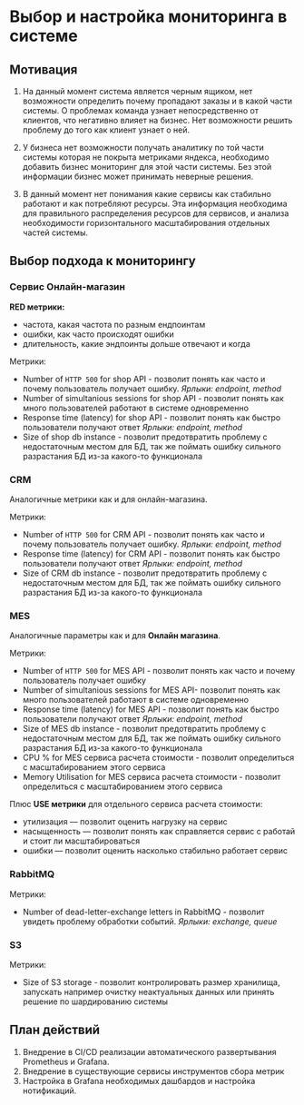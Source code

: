 # Выбор и настройка мониторинга в системе

## Мотивация

1. На данный момент система является черным ящиком, нет возможности определить почему пропадают заказы и в какой части системы. О проблемах команда узнает непосредственно от клиентов, что негативно влияет на бизнес. Нет возможности решить проблему до того как клиент узнает о ней.

2. У бизнеса нет возможности получать аналитику по той части системы которая не покрыта метриками яндекса, необходимо добавить бизнес мониторинг для этой части системы. Без этой информации бизнес может принимать неверные решения.

3. В данный момент нет понимания какие сервисы как стабильно работают и как потребляют ресурсы. Эта информация необходима для правильного распределения ресурсов для сервисов, и анализа необходимости горизонтального масштабирования отдельных частей системы.

## Выбор подхода к мониторингу

### Сервис Онлайн-магазин

**RED метрики:**
- частота, какая частота по разным ендпоинтам
- ошибки, как часто происходят ошибки
- длительность, какие эндпоинты дольше отвечают и когда

Метрики:
- Number of `HTTP 500` for shop API - позволит понять как часто и почему пользователь получает ошибку. *Ярлыки: endpoint, method*
- Number of simultanious sessions for shop API - позволит понять как много пользователей работают в системе одновременно 
- Response time (latency) for shop API - позволит понять как быстро пользователи получают ответ *Ярлыки: endpoint, method*
- Size of shop db instance - позволит предотвратить проблему с недостаточным местом для БД, так же поймать ошибку сильного разрастания БД из-за какого-то функционала

### CRM
Аналогичные метрики как и для онлайн-магазина.

Метрики:
- Number of `HTTP 500` for CRM API - позволит понять как часто и почему пользователь получает ошибку. *Ярлыки: endpoint, method*
- Response time (latency) for CRM API - позволит понять как быстро пользователи получают ответ *Ярлыки: endpoint, method*
- Size of CRM db instance - позволит предотвратить проблему с недостаточным местом для БД, так же поймать ошибку сильного разрастания БД из-за какого-то функционала

### MES
Аналогичные параметры как и для **Онлайн магазина**. 

Метрики:
- Number of `HTTP 500` for MES API - позволит понять как часто и почему пользователь получает ошибку
- Number of simultanious sessions for MES API- позволит понять как много пользователей работают в системе одновременно 
- Response time (latency) for MES API - позволит понять как быстро пользователи получают ответ *Ярлыки: endpoint, method*
- Size of MES db instance - позволит предотвратить проблему с недостаточным местом для БД, так же поймать ошибку сильного разрастания БД из-за какого-то функционала
- CPU % for MES сервиса расчета стоимости - позволит определиться с масштабированием этого сервиса
- Memory Utilisation for MES сервиса расчета стоимости - позволит определиться с масштабированием этого сервиса


Плюс **USE метрики** для отдельного сервиса расчета стоимости:
- утилизация — позволит оценить нагрузку на сервис
- насыщенность — позволит понять как справляется сервис с работай и стоит ли масштабироваться
- ошибки — позволит оценить насколько стабильно работает сервис

### RabbitMQ

Метрики: 
- Number of dead-letter-exchange letters in RabbitMQ - позволит увидеть проблему обработки событий. *Ярлыки: exchange, queue*

### S3

Метрики:
- Size of S3 storage - позволит контролировать размер хранилища, запускать например очистку неактуальных данных или принять решение по шардированию системы


## План действий

1. Внедрение в CI/CD реализации автоматического развертывания Prometheus и Grafana.
2. Внедрение в существующие сервисы инструментов сбора метрик
3. Настройка в Grafana необходимых дашбардов и настройка нотификаций.